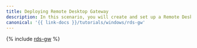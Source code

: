 ```yaml
---
title: Deploying Remote Desktop Gateway
description: In this scenario, you will create and set up a Remote Desktop Gateway infrastructure.
canonical: '{{ link-docs }}/tutorials/windows/rds-gw'
---
```


{% include [rds-gw](../../_tutorials/windows/rds-gw.md) %}